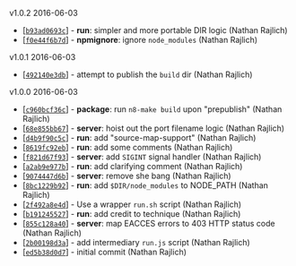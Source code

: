 v1.0.2 2016-06-03

* [[`b93ad0693c`](https://github.com/TooTallNate/n8-server/commit/b93ad0693c)] - **run**: simpler and more portable DIR logic (Nathan Rajlich)
* [[`f0e44f6b7d`](https://github.com/TooTallNate/n8-server/commit/f0e44f6b7d)] - **npmignore**: ignore `node_modules` (Nathan Rajlich)

v1.0.1 2016-06-03

* [[`492140e3db`](https://github.com/TooTallNate/n8-server/commit/492140e3db)] - attempt to publish the `build` dir (Nathan Rajlich)

v1.0.0 2016-06-03

* [[`c960bcf36c`](https://github.com/TooTallNate/n8-server/commit/c960bcf36c)] - **package**: run `n8-make build` upon "prepublish" (Nathan Rajlich)
* [[`68e855bb67`](https://github.com/TooTallNate/n8-server/commit/68e855bb67)] - **server**: hoist out the port filename logic (Nathan Rajlich)
* [[`d4b9f90c5c`](https://github.com/TooTallNate/n8-server/commit/d4b9f90c5c)] - **run**: add "source-map-support" (Nathan Rajlich)
* [[`8619fc92eb`](https://github.com/TooTallNate/n8-server/commit/8619fc92eb)] - **run**: add some comments (Nathan Rajlich)
* [[`f821d67f93`](https://github.com/TooTallNate/n8-server/commit/f821d67f93)] - **server**: add `SIGINT` signal handler (Nathan Rajlich)
* [[`a2ab9e977b`](https://github.com/TooTallNate/n8-server/commit/a2ab9e977b)] - **run**: add clarifying comment (Nathan Rajlich)
* [[`9074447d6b`](https://github.com/TooTallNate/n8-server/commit/9074447d6b)] - **server**: remove she bang (Nathan Rajlich)
* [[`8bc1229b92`](https://github.com/TooTallNate/n8-server/commit/8bc1229b92)] - **run**: add `$DIR/node_modules` to NODE_PATH (Nathan Rajlich)
* [[`2f492a8e4d`](https://github.com/TooTallNate/n8-server/commit/2f492a8e4d)] - Use a wrapper `run.sh` script (Nathan Rajlich)
* [[`b191245527`](https://github.com/TooTallNate/n8-server/commit/b191245527)] - **run**: add credit to technique (Nathan Rajlich)
* [[`855c128a40`](https://github.com/TooTallNate/n8-server/commit/855c128a40)] - **server**: map EACCES errors to 403 HTTP status code (Nathan Rajlich)
* [[`2b00198d3a`](https://github.com/TooTallNate/n8-server/commit/2b00198d3a)] - add intermediary `run.js` script (Nathan Rajlich)
* [[`ed5b38d0d7`](https://github.com/TooTallNate/n8-server/commit/ed5b38d0d7)] - initial commit (Nathan Rajlich)
